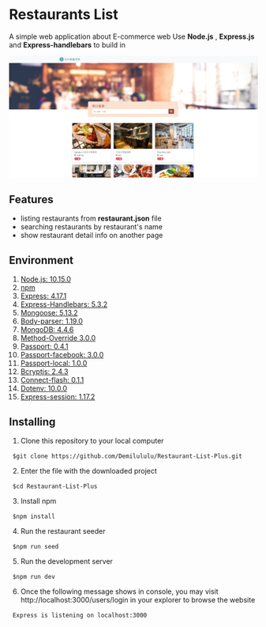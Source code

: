# Restaurants List
A simple web application about E-commerce web 
Use **Node.js** , **Express.js** and **Express-handlebars** to build in

![Demo](https://github.com/iita71737/restaurant_list/blob/master/public/image/demo.PNG)

## Features
- listing restaurants from **restaurant.json** file
- searching restaurants by restaurant's name
- show restaurant detail info on another page

## Environment
1.  [Node.js: 10.15.0](https://nodejs.org/en/)
2.  [npm](https://www.npmjs.com/get-npm)
3.  [Express: 4.17.1](https://www.npmjs.com/package/express) 
4.  [Express-Handlebars: 5.3.2](https://www.npmjs.com/package/express-handlebars)
5.  [Mongoose: 5.13.2](https://www.npmjs.com/package/mongoose)
6.  [Body-parser: 1.19.0](https://www.npmjs.com/package/body-parser)
7.  [MongoDB: 4.4.6](https://www.mongodb.com/download-center/community)
8.  [Method-Override 3.0.0](https://www.npmjs.com/package/method-override)
9.  [Passport: 0.4.1](http://www.passportjs.org/)
10. [Passport-facebook: 3.0.0](https://www.npmjs.com/package/passport-facebook)
11. [Passport-local: 1.0.0](https://www.npmjs.com/package/passport-local)
12. [Bcryptjs: 2.4.3](https://www.npmjs.com/package/bcryptjs)
13. [Connect-flash: 0.1.1](https://www.npmjs.com/package/connect-flash)
14. [Dotenv: 10.0.0](https://www.npmjs.com/package/dotenv)
15. [Express-session: 1.17.2](https://www.npmjs.com/package/express-session)

## Installing
1. Clone this repository to your local computer
```
 $git clone https://github.com/Demilululu/Restaurant-List-Plus.git
```
2. Enter the file with the downloaded project
```
 $cd Restaurant-List-Plus
```
3. Install npm
```
 $npm install
```
4. Run the restaurant seeder
```
 $npm run seed
```
5. Run the development server
```
 $npm run dev
```
6. Once the following message shows in console, you may visit http://localhost:3000/users/login in your explorer to browse the website
```
 Express is listening on localhost:3000
```